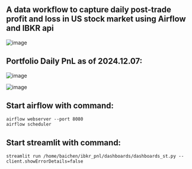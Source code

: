 ## A data workflow to capture daily post-trade profit and loss in US stock market using Airflow and IBKR api
![image](https://github.com/user-attachments/assets/bd9fd484-e51b-40c6-9569-56b384e7a95f)






## Portfolio Daily PnL as of 2024.12.07:
![image](https://github.com/user-attachments/assets/c4cd778c-b591-47e9-89cc-53da27570229)

![image](https://github.com/user-attachments/assets/2dfeae99-747e-438a-8a87-114d48aaf567)

## Start airflow with command:
```
airflow webserver --port 8080
airflow scheduler
```



## Start streamlit with command:
```
streamlit run /home/baichen/ibkr_pnl/dashboards/dashboards_st.py --client.showErrorDetails=false
```






























